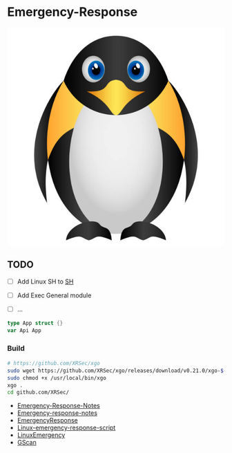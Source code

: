 # Emergency-Response

![icon](/assert/icon.jpg)

## TODO
- [ ] Add Linux SH to [SH](/sh)
- [ ] Add Exec General module
- [ ] ...


```go
type App struct {}
var Api App
```

### Build

```bash
# https://github.com/XRSec/xgo
sudo wget https://github.com/XRSec/xgo/releases/download/v0.21.0/xgo-$(uname -s)-$(uname -m) -O /usr/local/bin/xgo
sudo chmod +x /usr/local/bin/xgo
xgo .
cd github.com/XRSec/
```

- [Emergency-Response-Notes](https://github.com/Bypass007/Emergency-Response-Notes)
- [Emergency-response-notes](https://github.com/wpsec/Emergency-response-notes)
- [EmergencyResponse](https://github.com/yaunsky/EmergencyResponse)
- [Linux-emergency-response-script](https://github.com/looosooo/Linux-emergency-response-script)
- [LinuxEmergency](https://github.com/b0bac/LinuxEmergency)
- [GScan](https://github.com/grayddq/GScan)